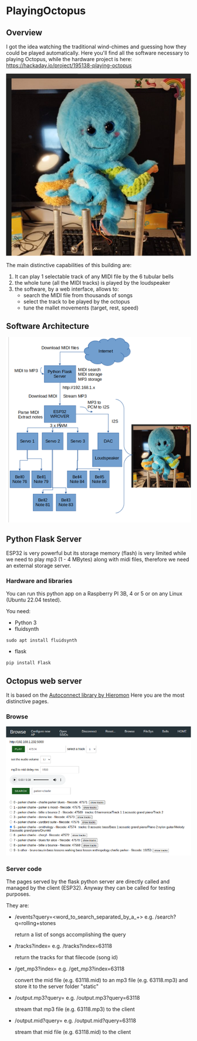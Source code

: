 # PlayingOctopus
 
## Overview 

I got the idea watching the traditional wind-chimes and guessing how they could be played automatically.
Here you'll find all the software necessary to playing Octopus, while the hardware project is here: https://hackaday.io/project/195138-playing-octopus

![](https://github.com/guido57/PlayingOctopus/blob/main/docs/Octopus.png)

The main distinctive capabilities of this building are:
1) It can play 1 selectable track of any MIDI file by the 6 tubular bells
2) the whole tune (all the MIDI tracks) is played by the loudspeaker
3) the software, by a web interface, allows to:
   * search the MIDI file from thousands of songs
   * select the track to be played by the octopus
   * tune the mallet movements (target, rest, speed)

## Software Architecture

![](https://github.com/guido57/PlayingOctopus/blob/main/docs/BlockDiagram.png)
 
## Python Flask Server

ESP32 is very powerful but its storage memory (flash) is very limited while we need to play mp3 (1 - 4 MBytes) along with midi files, therefore we need an external storage server.

### Hardware and libraries

You can run this python app on a Raspberry PI 3B, 4 or 5 or on any Linux (Ubuntu 22.04 tested). 

You need:
* Python 3
* fluidsynth
```
sudo apt install fluidsynth
```

* flask
```
pip install Flask
```

## Octopus web server

It is based on the [Autoconnect library by Hieromon](https://github.com/Hieromon/AutoConnect)
Here you are the most distinctive pages.

### Browse

![](https://github.com/guido57/PlayingOctopus/blob/main/docs/octopus-browse.png)



  
### Server code

The pages served by the flask python server are directly called and managed by the client (ESP32). Anyway they can be called for testing purposes.

They are:

* /events?query=<word_to_search_separated_by_a_+>   e.g. /search?q=rolling+stones
  
  return a list of songs accomplishing the query

  
* /tracks?index=<codefile>  e.g. /tracks?index=63118
  
  return the tracks for that filecode (song id)


* /get_mp3?index=<codefile>  e.g. /get_mp3?index=63118
  
  convert the mid file (e.g. 63118.mid) to an mp3 file (e.g. 63118.mp3) and store it to the server folder "static"


* /output.mp3?query=<codefile>  e.g. /output.mp3?query=63118
  
  stream that mp3 file (e.g. 63118.mp3) to the client 


* /output.mid?query=<codefile>  e.g. /output.mid?query=63118

  stream that mid file (e.g. 63118.mid) to the client 



